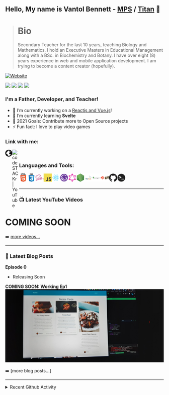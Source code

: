 
## Hello, My name is  Vantol Bennett - [MPS][website] / [Titan][website] 👋

> # Bio
> Secondary Teacher for the last 10 years, teaching Biology and Mathematics. I hold an Executive Masters in Educational Management along with a BSc. in Biochemistry and Botany.
  I have over eight (8) years experience in web and mobile application development. I am trying to become a content creator (hopefully). 
>
[![Website](https://img.shields.io/website?label=teammps.com&style=for-the-badge&url=https%3A%2F%2Fteammps.com)](https://teammps.com)

<img src="https://img.shields.io/static/v1?label=Titan&message=9&color=red&style=for-the-badge&logo=Javascript"/>
<img src="https://img.shields.io/static/v1?label=Titan&message=4&color=black&style=for-the-badge&logo=Next.js"/>
<img src="https://img.shields.io/static/v1?label=Titan&message=0&color=red&style=for-the-badge&logo=Webstorm"/>
<img src="https://img.shields.io/static/v1?label=Titan&message=1&color=success&style=for-the-badge&logo=Vue.js"/>


### I'm a Father, Developer, and Teacher!

- 🔭 I’m currently working on a [Reactjs and Vue.js][website]!
- 🌱 I’m currently learning **Svelte**
- 🥅 2021 Goals: Contribute more to Open Source projects
- ⚡ Fun fact: I love to play video games


### Link with me:

[<img align="left" alt="codeSTACKr.com" width="22px" src="https://raw.githubusercontent.com/iconic/open-iconic/master/svg/globe.svg" />][website]
[<img align="left" alt="codeSTACKr | YouTube" width="22px" src="https://cdn.jsdelivr.net/npm/simple-icons@v3/icons/youtube.svg" />][youtube]

<br />

### Languages and Tools:

<img align="left" alt="HTML5" width="26px" src="https://raw.githubusercontent.com/github/explore/80688e429a7d4ef2fca1e82350fe8e3517d3494d/topics/html/html.png" />
<img align="left" alt="CSS3" width="26px" src="https://raw.githubusercontent.com/github/explore/80688e429a7d4ef2fca1e82350fe8e3517d3494d/topics/css/css.png" />
<img align="left" alt="Sass" width="26px" src="https://raw.githubusercontent.com/github/explore/80688e429a7d4ef2fca1e82350fe8e3517d3494d/topics/sass/sass.png" />
<img align="left" alt="JavaScript" width="26px" src="https://raw.githubusercontent.com/github/explore/80688e429a7d4ef2fca1e82350fe8e3517d3494d/topics/javascript/javascript.png" />
<img align="left" alt="React" width="26px" src="https://raw.githubusercontent.com/github/explore/80688e429a7d4ef2fca1e82350fe8e3517d3494d/topics/react/react.png" />
<img align="left" alt="Gatsby" width="26px" src="https://raw.githubusercontent.com/github/explore/e94815998e4e0713912fed477a1f346ec04c3da2/topics/gatsby/gatsby.png" />
<img align="left" alt="GraphQL" width="26px" src="https://raw.githubusercontent.com/github/explore/80688e429a7d4ef2fca1e82350fe8e3517d3494d/topics/graphql/graphql.png" />
<img align="left" alt="Node.js" width="26px" src="https://raw.githubusercontent.com/github/explore/80688e429a7d4ef2fca1e82350fe8e3517d3494d/topics/nodejs/nodejs.png" />
<img align="left" alt="MySQL" width="26px" src="https://raw.githubusercontent.com/github/explore/80688e429a7d4ef2fca1e82350fe8e3517d3494d/topics/mysql/mysql.png" />
<img align="left" alt="MongoDB" width="26px" src="https://raw.githubusercontent.com/github/explore/80688e429a7d4ef2fca1e82350fe8e3517d3494d/topics/mongodb/mongodb.png" />
<img align="left" alt="Git" width="26px" src="https://raw.githubusercontent.com/github/explore/80688e429a7d4ef2fca1e82350fe8e3517d3494d/topics/git/git.png" />
<img align="left" alt="GitHub" width="26px" src="https://raw.githubusercontent.com/github/explore/78df643247d429f6cc873026c0622819ad797942/topics/github/github.png" />
<img align="left" alt="Terminal" width="26px" src="https://raw.githubusercontent.com/github/explore/80688e429a7d4ef2fca1e82350fe8e3517d3494d/topics/terminal/terminal.png" />

<br />
<br />

---

### 📺 Latest YouTube Videos

<!-- YOUTUBE:START -->
# COMING SOON
<!-- YOUTUBE:END -->

➡️ [more videos...]()

---

### 📕 Latest Blog Posts

<!-- BLOG-POST-LIST:START -->
**Episode 0**

- Releasing Soon

**COMING SOON: Working Ep1**
![Late Night Working! ](images/reacrds.jpg)
<!-- BLOG-POST-LIST:END -->

➡️ [more blog posts...]

---

<details>
  <summary> Recent Github Activity</summary>
  


</details>



[website]: https://teammps.com
[youtube]: https://www.youtube.com/
